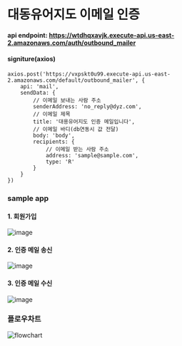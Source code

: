 # 대동유어지도 이메일 인증

#### api endpoint: https://wtdhqxavjk.execute-api.us-east-2.amazonaws.com/auth/outbound_mailer

#### signiture(axios)

```
axios.post('https://vxpskt0u99.execute-api.us-east-2.amazonaws.com/default/outbound_mailer', {
    api: 'mail',
    sendData: {
        // 이메일 보내는 사람 주소
        senderAddress: 'no_reply@dyz.com',
        // 이메일 제목
        title: '대용유어지도 인증 메일입니다',
        // 이메일 바디(db연동시 값 전달)
        body: 'body',
        recipients: {
            // 이메일 받는 사람 주소
            address: 'sample@sample.com',
            type: 'R'
        }
    }
})
```

### sample app

#### 1. 회원가입

![image](https://user-images.githubusercontent.com/66404645/229785186-e782dc27-277f-40ea-9731-e18622bfe81b.png)

#### 2. 인증 메일 송신

![image](https://user-images.githubusercontent.com/66404645/229785350-457fa4ef-c39e-471d-a216-99a4e4c26fc0.png)

#### 3. 인증 메일 수신

![image](https://user-images.githubusercontent.com/66404645/229785867-3f606656-d914-455a-b21a-cc22b8a36809.png)


### 플로우차트

![flowchart](https://user-images.githubusercontent.com/66404645/229788163-14713f2b-da56-4174-811d-e19a0d6da8f1.png)


